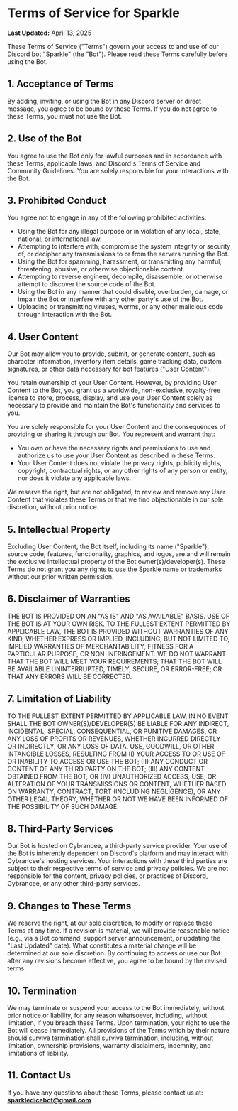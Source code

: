 # Terms of Service for Sparkle

**Last Updated:** April 13, 2025

These Terms of Service ("Terms") govern your access to and use of our Discord bot "Sparkle" (the "Bot"). Please read these Terms carefully before using the Bot.

## 1. Acceptance of Terms

By adding, inviting, or using the Bot in any Discord server or direct message, you agree to be bound by these Terms. If you do not agree to these Terms, you must not use the Bot.

## 2. Use of the Bot

You agree to use the Bot only for lawful purposes and in accordance with these Terms, applicable laws, and Discord's Terms of Service and Community Guidelines. You are solely responsible for your interactions with the Bot.

## 3. Prohibited Conduct

You agree not to engage in any of the following prohibited activities:

* Using the Bot for any illegal purpose or in violation of any local, state, national, or international law.
* Attempting to interfere with, compromise the system integrity or security of, or decipher any transmissions to or from the servers running the Bot.
* Using the Bot for spamming, harassment, or transmitting any harmful, threatening, abusive, or otherwise objectionable content.
* Attempting to reverse engineer, decompile, disassemble, or otherwise attempt to discover the source code of the Bot.
* Using the Bot in any manner that could disable, overburden, damage, or impair the Bot or interfere with any other party's use of the Bot.
* Uploading or transmitting viruses, worms, or any other malicious code through interaction with the Bot.

## 4. User Content

Our Bot may allow you to provide, submit, or generate content, such as character information, inventory item details, game tracking data, custom signatures, or other data necessary for bot features ("User Content").

You retain ownership of your User Content. However, by providing User Content to the Bot, you grant us a worldwide, non-exclusive, royalty-free license to store, process, display, and use your User Content solely as necessary to provide and maintain the Bot's functionality and services to you.

You are solely responsible for your User Content and the consequences of providing or sharing it through our Bot. You represent and warrant that:
* You own or have the necessary rights and permissions to use and authorize us to use your User Content as described in these Terms.
* Your User Content does not violate the privacy rights, publicity rights, copyright, contractual rights, or any other rights of any person or entity, nor does it violate any applicable laws.

We reserve the right, but are not obligated, to review and remove any User Content that violates these Terms or that we find objectionable in our sole discretion, without prior notice.

## 5. Intellectual Property

Excluding User Content, the Bot itself, including its name ("Sparkle"), source code, features, functionality, graphics, and logos, are and will remain the exclusive intellectual property of the Bot owner(s)/developer(s). These Terms do not grant you any rights to use the Sparkle name or trademarks without our prior written permission.

## 6. Disclaimer of Warranties

THE BOT IS PROVIDED ON AN "AS IS" AND "AS AVAILABLE" BASIS. USE OF THE BOT IS AT YOUR OWN RISK. TO THE FULLEST EXTENT PERMITTED BY APPLICABLE LAW, THE BOT IS PROVIDED WITHOUT WARRANTIES OF ANY KIND, WHETHER EXPRESS OR IMPLIED, INCLUDING, BUT NOT LIMITED TO, IMPLIED WARRANTIES OF MERCHANTABILITY, FITNESS FOR A PARTICULAR PURPOSE, OR NON-INFRINGEMENT. WE DO NOT WARRANT THAT THE BOT WILL MEET YOUR REQUIREMENTS; THAT THE BOT WILL BE AVAILABLE UNINTERRUPTED, TIMELY, SECURE, OR ERROR-FREE; OR THAT ANY ERRORS WILL BE CORRECTED.

## 7. Limitation of Liability

TO THE FULLEST EXTENT PERMITTED BY APPLICABLE LAW, IN NO EVENT SHALL THE BOT OWNER(S)/DEVELOPER(S) BE LIABLE FOR ANY INDIRECT, INCIDENTAL, SPECIAL, CONSEQUENTIAL, OR PUNITIVE DAMAGES, OR ANY LOSS OF PROFITS OR REVENUES, WHETHER INCURRED DIRECTLY OR INDIRECTLY, OR ANY LOSS OF DATA, USE, GOODWILL, OR OTHER INTANGIBLE LOSSES, RESULTING FROM (I) YOUR ACCESS TO OR USE OF OR INABILITY TO ACCESS OR USE THE BOT; (II) ANY CONDUCT OR CONTENT OF ANY THIRD PARTY ON THE BOT; (III) ANY CONTENT OBTAINED FROM THE BOT; OR (IV) UNAUTHORIZED ACCESS, USE, OR ALTERATION OF YOUR TRANSMISSIONS OR CONTENT, WHETHER BASED ON WARRANTY, CONTRACT, TORT (INCLUDING NEGLIGENCE), OR ANY OTHER LEGAL THEORY, WHETHER OR NOT WE HAVE BEEN INFORMED OF THE POSSIBILITY OF SUCH DAMAGE.

## 8. Third-Party Services

Our Bot is hosted on Cybrancee, a third-party service provider. Your use of the Bot is inherently dependent on Discord's platform and may interact with Cybrancee's hosting services. Your interactions with these third parties are subject to their respective terms of service and privacy policies. We are not responsible for the content, privacy policies, or practices of Discord, Cybrancee, or any other third-party services.

## 9. Changes to These Terms

We reserve the right, at our sole discretion, to modify or replace these Terms at any time. If a revision is material, we will provide reasonable notice (e.g., via a Bot command, support server announcement, or updating the "Last Updated" date). What constitutes a material change will be determined at our sole discretion. By continuing to access or use our Bot after any revisions become effective, you agree to be bound by the revised terms.

## 10. Termination

We may terminate or suspend your access to the Bot immediately, without prior notice or liability, for any reason whatsoever, including, without limitation, if you breach these Terms. Upon termination, your right to use the Bot will cease immediately. All provisions of the Terms which by their nature should survive termination shall survive termination, including, without limitation, ownership provisions, warranty disclaimers, indemnity, and limitations of liability.

## 11. Contact Us

If you have any questions about these Terms, please contact us at: **sparkledicebot@gmail.com**
